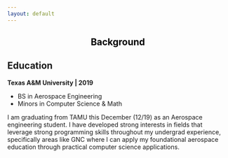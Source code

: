 ```yaml
---
layout: default
---
```

<center>
    <h2><a style="color: black">Background</a></h2>
</center>

## Education

**Texas A&M University | 2019**
- BS in Aerospace Engineering
- Minors in Computer Science & Math

I am graduating from TAMU this December (12/19) as an Aerospace engineering student. I have developed strong interests in fields that leverage strong programming skills throughout my undergrad experience, specifically areas like GNC where I can apply my foundational aerospace education through practical computer science applications.